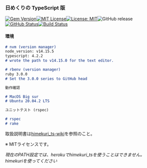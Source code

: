 ### 日めくりの TypeScript 版

[![Gem Version](https://badge.fury.io/rb/himekuri_ts.svg)](http://badge.fury.io/rb/himekuri_ts)[![MIT License](http://img.shields.io/badge/license-MIT-blue.svg?style=flat)](LICENSE)[![License: MIT](https://img.shields.io/badge/License-MIT-yellow.svg)](https://opensource.org/licenses/MIT)![GitHub release](https://img.shields.io/github/release/takkii/himekuri_ts.svg?style=flat)[![GitHub Status](https://img.shields.io/github/last-commit/takkii/himekuri_ts.svg?style=flat)](GitHub)[![Build Status](https://travis-ci.org/takkii/himekuri_ts.svg?branch=main)](https://travis-ci.org/takkii/himekuri_ts)

#### 環境

```markdown
# nvm (version manager)
node_version: v14.15.5
typescript: 4.2.2
# wrote the path to v14.15.0 for the text editor.

# rbenv (version manager)
ruby 3.0.0
# Set the 3.0.0 series to GitHub head

動作確認

# MacOS Big sur
# Ubuntu 20.04.2 LTS

ユニットテスト (rspec)

# rspec
# rake
```

取扱説明書は[himekuri_ts-wiki](https://github.com/takkii/himekuri_ts/wiki/himekuri_ts-wiki)を参照のこと。

※ MITライセンスです。

_現在のPATH設定では、herokuでhimekuri_tsを使うことはできません。himekuriを使ってください_
